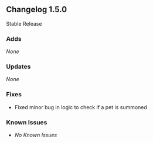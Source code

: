## Changelog 1.5.0

Stable Release

### Adds
_None_

### Updates
_None_

### Fixes
* Fixed minor bug in logic to check if a pet is summoned

### Known Issues
* *_No Known Issues_*
